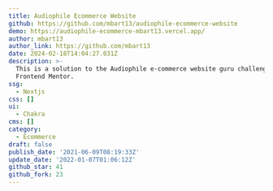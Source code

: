 ```yaml
---
title: Audiophile Ecommerce Website
github: https://github.com/mbart13/audiophile-ecommerce-website
demo: https://audiophile-ecommerce-mbart13.vercel.app/
author: mbart13
author_link: https://github.com/mbart13
date: 2024-02-18T14:04:27.031Z
description: >-
  This is a solution to the Audiophile e-commerce website guru challenge on
  Frontend Mentor.
ssg:
  - Nextjs
css: []
ui:
  - Chakra
cms: []
category:
  - Ecommerce
draft: false
publish_date: '2021-06-09T08:19:33Z'
update_date: '2022-01-07T01:06:12Z'
github_star: 41
github_fork: 23
---
```

